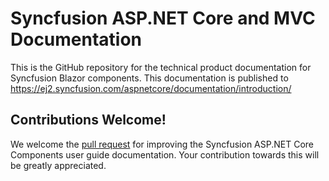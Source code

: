 # Syncfusion ASP.NET Core and MVC Documentation

This is the GitHub repository for the technical product documentation for Syncfusion Blazor components. This documentation is published to https://ej2.syncfusion.com/aspnetcore/documentation/introduction/

## Contributions Welcome!

We welcome the [pull request](https://docs.github.com/en/github/managing-files-in-a-repository/editing-files-in-another-users-repository) for improving the Syncfusion ASP.NET Core Components user guide documentation. Your contribution towards this will be greatly appreciated.
